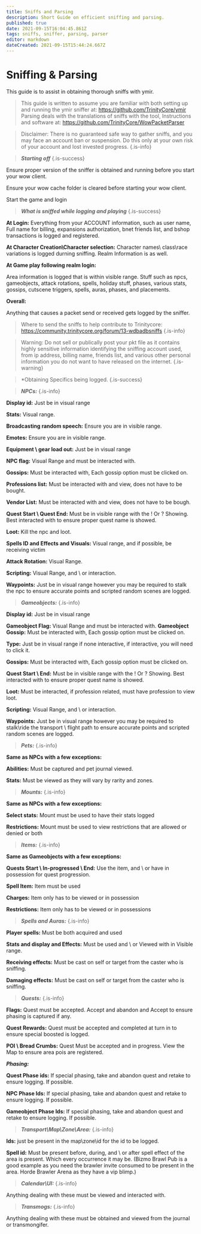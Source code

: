 ```yaml
---
title: Sniffs and Parsing
description: Short Guide on efficient sniffing and parsing.
published: true
date: 2021-09-15T16:04:45.861Z
tags: sniffs, sniffer, parsing, parser
editor: markdown
dateCreated: 2021-09-15T15:44:24.667Z
---
```


# Sniffing & Parsing
This guide is to assist in obtaining thorough sniffs with ymir.

> This guide is written to assume you are familiar with both setting up and running the ymir sniffer at: https://github.com/TrinityCore/ymir
> Parsing deals with the translations of sniffs with the tool, Instructions and software at: https://github.com/TrinityCore/WowPacketParser

> Disclaimer: There is no guaranteed safe way to gather sniffs, and you may face an account ban or suspension. Do this only at your own risk of your account and lost invested progress.
{.is-info}




> ***Starting off***
{.is-success}


Ensure proper version of the sniffer is obtained and running before you start your wow client.

Ensure your wow cache folder is cleared before starting your wow client.

Start the game and login



>***What is sniffed while logging and playing***
{.is-success}




**At Login:**
Everything from your ACCOUNT information, such as user name, Full name for billing, expansions authorization, bnet friends list, and bshop transactions is logged and registered.



**At Character Creation\Character selection:**
Character names\ class\race variations is logged durning sniffing. Realm Information is as well.



**At Game play following realm login:**

Area information is logged that is within visible range. Stuff such as npcs, gameobjects, attack rotations, spells, holiday stuff, phases, various stats, gossips, cutscene triggers, spells, auras, phases, and placements.


**Overall:**

Anything that causes a packet send or received gets logged by the sniffer.



> Where to send the sniffs to help contribute to Trinitycore:
> https://community.trinitycore.org/forum/13-wdbadbsniffs
{.is-info}




> Warning: Do not sell or publically post your pkt file as it contains highly sensitive information identifying the sniffing account used, from ip address, billing name, friends list, and various other personal information you do not want to have released on the internet.
{.is-warning}




> *Obtaining Specifics being logged.
{.is-success}




> ***NPCs:***
{.is-info}


**Display id:** Just be in visual range

**Stats:** Visual range.

**Broadcasting random speech:** Ensure you are in visible range.

**Emotes:** Ensure you are in visible range.

**Equipment \ gear load out:** Just be in visual range

**NPC flag:** Visual Range and must be interacted with.

**Gossips:** Must be interacted with, Each gossip option must be clicked on.

**Professions list:** Must be interacted with and view, does not have to be bought.

**Vendor List:** Must be interacted with and view, does not have to be bough.

**Quest Start \ Quest End:** Must be in visible range with the ! Or ? Showing. Best interacted with to ensure proper quest name is showed.

**Loot:** Kill the npc and loot.

**Spells ID and Effects and Visuals:** Visual range, and if possible, be receiving victim

**Attack Rotation:** Visual Range.

**Scripting:** Visual Range, and \ or interaction.

**Waypoints:** Just be in visual range however you may be required to stalk the npc to ensure accurate points and scripted random scenes are logged.



> ***Gameobjects:***
{.is-info}

**Display id:** Just be in visual range

**Gameobject Flag:** Visual Range and must be interacted with.
**Gameobject Gossip:** Must be interacted with, Each gossip option must be clicked on.

**Type:** Just be in visual range if none interactive, if interactive, you will need to click it.

**Gossips:** Must be interacted with, Each gossip option must be clicked on.

**Quest Start \ End:** Must be in visible range with the ! Or ? Showing. Best interacted with to ensure proper quest name is showed.

**Loot:** Must be interacted, if profession related, must have profession to view loot.

**Scripting:** Visual Range, and \ or interaction.

**Waypoints:** Just be in visual range however you may be required to stalk\ride the transport \ flight path to ensure accurate points and scripted random scenes are logged.



> ***Pets:***
{.is-info}


**Same as NPCs with a few exceptions:**

**Abilities:** Must be captured and pet journal viewed.

**Stats:** Must be viewed as they will vary by rarity and zones.



> ***Mounts:***
{.is-info}


**Same as NPCs with a few exceptions:**

**Select stats:** Mount must be used to have their stats logged

**Restrictions:** Mount must be used to view restrictions that are allowed or denied or both



> ***Items:***
{.is-info}


**Same as Gameobjects with a few exceptions:**

**Quests Start \ In-progressed \ End:** Use the item, and \ or have in possession for quest progression.

**Spell Item:** Item must be used

**Charges:** Item only has to be viewed or in possession

**Restrictions:** Item only has to be viewed or in possessions



> ***Spells and Auras:***
{.is-info}


**Player spells:** Must be both acquired and used

**Stats and display and Effects:** Must be used and \ or Viewed with in Visible range.

**Receiving effects:** Must be cast on self or target from the caster who is sniffing.

**Damaging effects:** Must be cast on self or target from the caster who is sniffing.


> 
> ***Quests:***
{.is-info}


**Flags:** Quest must be accepted. Accept and abandon and Accept to ensure phasing is captured if any.

**Quest Rewards:** Quest must be accepted and completed at turn in to ensure special boosted is logged.

**POI \ Bread Crumbs:** Quest Must be accepted and in progress. View the Map to ensure area pois are registered.



***Phasing:***

**Quest Phase ids:** If special phasing, take and abandon quest and retake to ensure logging. If possible.

**NPC Phase Ids:** If special phasing, take and abandon quest and retake to ensure logging. If possible.

**Gameobject Phase Ids:** If special phasing, take and abandon quest and retake to ensure logging. If possible.



> ***Transport\Map\Zone\Area:***
{.is-info}


**Ids:** just be present in the map\zone\id for the id to be logged.

**Spell id:** Must be present before, during, and \ or after spell effect of the area is present. Which every occurrence it may be. (Bizmo Brawl Pub is a good example as you need the brawler invite consumed to be present in the area. Horde Brawler Arena as they have a vip blimp.)


> ***Calendar\UI:***
{.is-info}


Anything dealing with these must be viewed and interacted with.


> ***Transmogs:***
{.is-info}


Anything dealing with these must be obtained and viewed from the journal or transmongifer.

